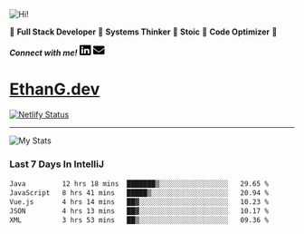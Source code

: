 <img src="https://i.giphy.com/media/3PAL5bChWnak0WJ32x/giphy.webp" alt="Hi!">

:star2: **Full Stack Developer** :star2: **Systems Thinker** :star2: **Stoic** :star2: **Code Optimizer** :star2:

***Connect with me!*** <a href="https://www.linkedin.com/in/ethan-glover/"><img src="https://raw.githubusercontent.com/eglove/eglove/eeb591600b73da426bd298d229e2fd96df019488/linkedin-brands.svg" alt="LinkedIn" width="20px" height="20px"></a> <a href="mailto:hello@ethang.email"><img src="https://raw.githubusercontent.com/eglove/eglove/47aceecf4819797d993f5facc7764cb99d0ab039/envelope-solid.svg" alt="Email" width="20px" height="20px"></a>

# [EthanG.dev](https://ethang.dev/)

[![Netlify Status](https://api.netlify.com/api/v1/badges/386a0047-e6d7-4b02-af54-535d4fdd1866/deploy-status)](https://app.netlify.com/sites/focused-elion-be8588/deploys)

<hr>

![My Stats](https://github-readme-stats.vercel.app/api?username=eglove&show_icons=true&theme=default&count_private=true)

### Last 7 Days In IntelliJ
<!--START_SECTION:waka-->
```text
Java         12 hrs 18 mins  ███████▒░░░░░░░░░░░░░░░░░   29.65 % 
JavaScript   8 hrs 41 mins   █████▒░░░░░░░░░░░░░░░░░░░   20.94 % 
Vue.js       4 hrs 14 mins   ██▓░░░░░░░░░░░░░░░░░░░░░░   10.23 % 
JSON         4 hrs 13 mins   ██▓░░░░░░░░░░░░░░░░░░░░░░   10.17 % 
XML          3 hrs 53 mins   ██▒░░░░░░░░░░░░░░░░░░░░░░   09.36 % 
```
<!--END_SECTION:waka-->
